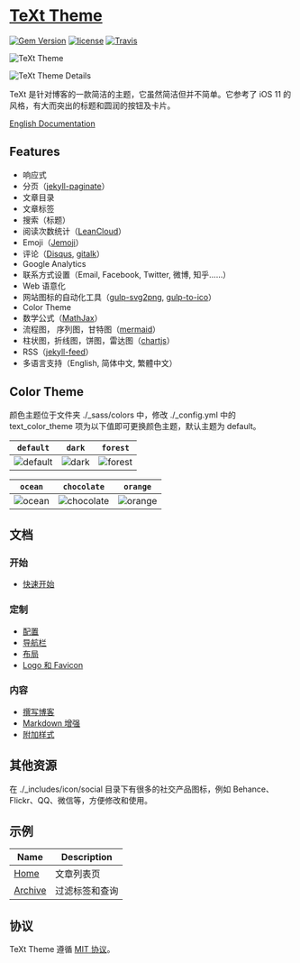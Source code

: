 # [TeXt Theme](https://github.com/kitian616/jekyll-TeXt-theme)

[![Gem Version](https://img.shields.io/gem/v/jekyll-text-theme.svg)](https://github.com/kitian616/jekyll-TeXt-theme/releases)
[![license](https://img.shields.io/github/license/kitian616/jekyll-TeXt-theme.svg)](https://github.com/kitian616/jekyll-TeXt-theme/blob/master/LICENSE)
[![Travis](https://img.shields.io/travis/kitian616/jekyll-TeXt-theme.svg)](https://travis-ci.org/kitian616/jekyll-TeXt-theme)

![TeXt Theme](https://raw.githubusercontent.com/kitian616/jekyll-TeXt-theme/master/screenshots/TeXt-home.png)

![TeXt Theme Details](https://raw.githubusercontent.com/kitian616/jekyll-TeXt-theme/master/screenshots/TeXt-details.png)

TeXt 是针对博客的一款简洁的主题，它虽然简洁但并不简单。它参考了 iOS 11 的风格，有大而突出的标题和圆润的按钮及卡片。

[English Documentation](https://github.com/kitian616/jekyll-TeXt-theme/blob/master/README.md)

## Features

- 响应式
- 分页（[jekyll-paginate](https://github.com/jekyll/jekyll-paginate)）
- 文章目录
- 文章标签
- 搜索（标题）
- 阅读次数统计（[LeanCloud](https://leancloud.cn/)）
- Emoji（[Jemoji](https://github.com/jekyll/jemoji)）
- 评论（[Disqus](https://disqus.com/), [gitalk](https://gitalk.github.io/)）
- Google Analytics
- 联系方式设置（Email, Facebook, Twitter, 微博, 知乎……）
- Web 语意化
- 网站图标的自动化工具（[gulp-svg2png](https://www.npmjs.com/package/gulp-svg2png), [gulp-to-ico](https://www.npmjs.com/package/gulp-to-ico)）
- Color Theme
- 数学公式（[MathJax](https://www.mathjax.org/)）
- 流程图， 序列图，甘特图（[mermaid](https://mermaidjs.github.io/)）
- 柱状图，折线图，饼图，雷达图（[chartjs](http://www.chartjs.org/)）
- RSS（[jekyll-feed](https://github.com/jekyll/jekyll-feed)）
- 多语言支持（English, 简体中文, 繁體中文）

## Color Theme

颜色主题位于文件夹 ./\_sass/colors 中，修改 ./\_config.yml 中的 text_color_theme 项为以下值即可更换颜色主题，默认主题为 default。

| `default` | `dark` | `forest` |
| --- |  --- | --- |
| ![default](https://raw.githubusercontent.com/kitian616/jekyll-TeXt-theme/master/screenshots/colors_default.png) | ![dark](https://raw.githubusercontent.com/kitian616/jekyll-TeXt-theme/master/screenshots/colors_dark.png) | ![forest](https://raw.githubusercontent.com/kitian616/jekyll-TeXt-theme/master/screenshots/colors_forest.png) |

| `ocean` | `chocolate` | `orange` |
| --- |  --- | --- |
| ![ocean](https://raw.githubusercontent.com/kitian616/jekyll-TeXt-theme/master/screenshots/colors_ocean.png) | ![chocolate](https://raw.githubusercontent.com/kitian616/jekyll-TeXt-theme/master/screenshots/colors_chocolate.png) | ![orange](https://raw.githubusercontent.com/kitian616/jekyll-TeXt-theme/master/screenshots/colors_orange.png) |

## 文档

### 开始

- [快速开始](https://tianqi.name/jekyll-TeXt-theme/docs/zh/quick-start)

### 定制

- [配置](https://tianqi.name/jekyll-TeXt-theme/docs/zh/configuration)
- [导航栏](https://tianqi.name/jekyll-TeXt-theme/docs/zh/navigation)
- [布局](https://tianqi.name/jekyll-TeXt-theme/docs/zh/layouts)
- [Logo 和 Favicon](https://tianqi.name/jekyll-TeXt-theme/docs/zh/logo-and-favicon)

### 内容

- [撰写博客](https://tianqi.name/jekyll-TeXt-theme/docs/zh/writing-posts)
- [Markdown 增强](https://tianqi.name/jekyll-TeXt-theme/docs/zh/markdown-enhancements)
- [附加样式](https://tianqi.name/jekyll-TeXt-theme/docs/zh/additional-styles)

## 其他资源

在 ./\_includes/icon/social 目录下有很多的社交产品图标，例如 Behance、Flickr、QQ、微信等，方便修改和使用。

## 示例

| Name | Description |
| --- | --- |
| [Home](https://tianqi.name/jekyll-TeXt-theme/) | 文章列表页 |
| [Archive](https://tianqi.name/jekyll-TeXt-theme/archive.html) | 过滤标签和查询 |

## 协议

TeXt Theme 遵循 [MIT 协议](https://github.com/kitian616/jekyll-TeXt-theme/blob/master/LICENSE)。